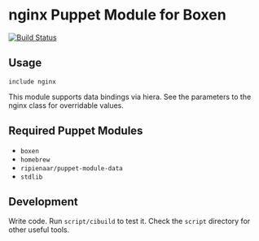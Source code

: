 # nginx Puppet Module for Boxen
[![Build Status](https://travis-ci.org/boxen/puppet-nginx.svg)](https://travis-ci.org/boxen/puppet-nginx)

## Usage

```puppet
include nginx
```

This module supports data bindings via hiera. See the parameters to the nginx
class for overridable values.

## Required Puppet Modules

* `boxen`
* `homebrew`
* `ripienaar/puppet-module-data`
* `stdlib`

## Development

Write code. Run `script/cibuild` to test it. Check the `script`
directory for other useful tools.
